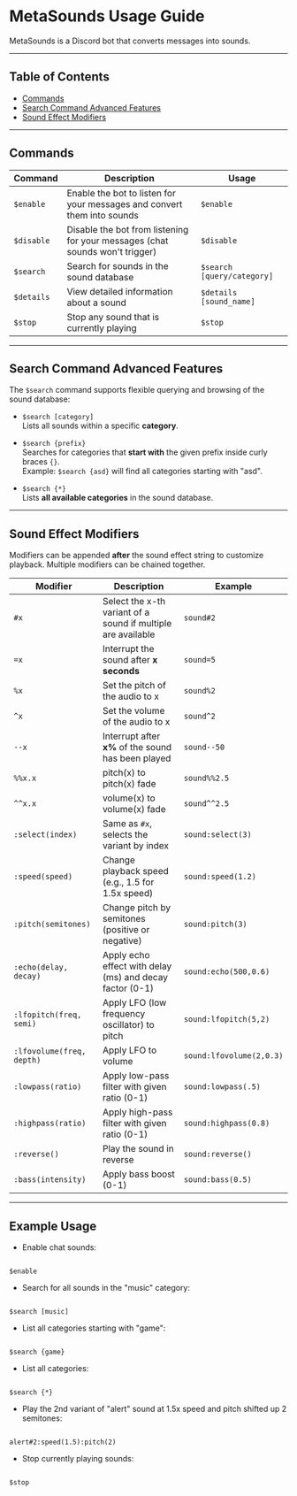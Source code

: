 # MetaSounds Usage Guide

MetaSounds is a Discord bot that converts messages into sounds.

---

## Table of Contents

- [Commands](#commands)  
- [Search Command Advanced Features](#search-command-advanced-features)  
- [Sound Effect Modifiers](#sound-effect-modifiers)  

---

## Commands

| Command        | Description                                                                 | Usage                    |
|----------------|-----------------------------------------------------------------------------|--------------------------|
| `$enable`      | Enable the bot to listen for your messages and convert them into sounds     | `$enable`                |
| `$disable`     | Disable the bot from listening for your messages (chat sounds won't trigger)| `$disable`               |
| `$search`      | Search for sounds in the sound database                                     | `$search [query/category]`|
| `$details`     | View detailed information about a sound                                     | `$details [sound_name]`  |
| `$stop`        | Stop any sound that is currently playing                                    | `$stop`                  |

---

## Search Command Advanced Features

The `$search` command supports flexible querying and browsing of the sound database:

- `$search [category]`  
  Lists all sounds within a specific **category**.

- `$search {prefix}`  
  Searches for categories that **start with** the given prefix inside curly braces `{}`.  
  Example: `$search {asd}` will find all categories starting with "asd".

- `$search {*}`  
  Lists **all available categories** in the sound database.

---

## Sound Effect Modifiers

Modifiers can be appended **after** the sound effect string to customize playback. Multiple modifiers can be chained together.

| Modifier                   | Description                                                       | Example                         |
|----------------------------|-------------------------------------------------------------------|--------------------------------|
| `#x`                      | Select the x-th variant of a sound if multiple are available      | `sound#2`                      |
| `=x`                      | Interrupt the sound after **x seconds**                           | `sound=5`                      |
| `%x`                      | Set the pitch of the audio to x                                   | `sound%2`                      |
| `^x`                      | Set the volume of the audio to x                                  | `sound^2`                      |
| `--x`                     | Interrupt after **x%** of the sound has been played               | `sound--50`                    |
| `%%x.x`                   | pitch(x) to pitch(x) fade                                         | `sound%%2.5`                   |
| `^^x.x`                   | volume(x) to volume(x) fade                                       | `sound^^2.5`                   |
| `:select(index)`          | Same as `#x`, selects the variant by index                        | `sound:select(3)`              |
| `:speed(speed)`           | Change playback speed (e.g., 1.5 for 1.5x speed)                  | `sound:speed(1.2)`             |
| `:pitch(semitones)`       | Change pitch by semitones (positive or negative)                  | `sound:pitch(3)`               |
| `:echo(delay, decay)`     | Apply echo effect with delay (ms) and decay factor (0-1)          | `sound:echo(500,0.6)`          |
| `:lfopitch(freq, semi)`   | Apply LFO (low frequency oscillator) to pitch                     | `sound:lfopitch(5,2)`          |
| `:lfovolume(freq, depth)` | Apply LFO to volume                                               | `sound:lfovolume(2,0.3)`       |
| `:lowpass(ratio)`         | Apply low-pass filter with given ratio (0-1)                      | `sound:lowpass(.5)`            |
| `:highpass(ratio)`        | Apply high-pass filter with given ratio (0-1)                     | `sound:highpass(0.8)`          |
| `:reverse()`              | Play the sound in reverse                                         | `sound:reverse()`              |
| `:bass(intensity)`        | Apply bass boost (0-1)                                            | `sound:bass(0.5)`              |
---

## Example Usage

- Enable chat sounds:  
```

$enable

```

- Search for all sounds in the "music" category:  
```

$search [music]

```

- List all categories starting with "game":  
```

$search {game}

```

- List all categories:  
```

$search {*}

```

- Play the 2nd variant of "alert" sound at 1.5x speed and pitch shifted up 2 semitones:  
```

alert#2:speed(1.5):pitch(2)

```

- Stop currently playing sounds:  
```

$stop
```
